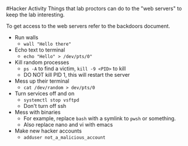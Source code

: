 #Hacker Activity
Things that lab proctors can do to the "web servers" to keep the lab interesting.

To get access to the web servers refer to the backdoors document.

- Run walls
  - `wall "Hello there"`
- Echo text to terminal
  - `echo "Hello" > /dev/pts/0"`
- Kill random processes
  - `ps -A` to find a victim, `kill -9 <PID>` to kill
  - DO NOT kill PID 1, this will restart the server
- Mess up their terminal
  - `cat /dev/random > dev/pts/0`
- Turn services off and on
  - `systemctl stop vsftpd`
  - Don't turn off ssh
- Mess with binaries
  - For example, replace `bash` with a symlink to `pwsh` or something.
  - Also replace nano and vi with emacs
- Make new hacker accounts
  - `adduser not_a_malicious_account`
